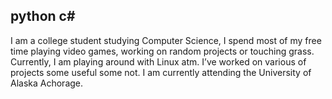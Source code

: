 ## python c#
I am a college student studying Computer Science, I spend most of my free time playing video games, working on random projects or touching grass. Currently, I am playing around with Linux atm. I’ve worked on various of projects some useful some not. I am currently attending the University of Alaska Achorage.
<!--
**Martncox/Martncox** is a ✨ _special_ ✨ repository because its `README.md` (this file) appears on your GitHub profile.

Here are some ideas to get you started:

- 🔭 I’m currently working on ...
- 🌱 I’m currently learning ...
- 👯 I’m looking to collaborate on ...
- 🤔 I’m looking for help with ...
- 💬 Ask me about ...
- 📫 How to reach me: ...
- 😄 Pronouns: ...
- ⚡ Fun fact: ...
-->

